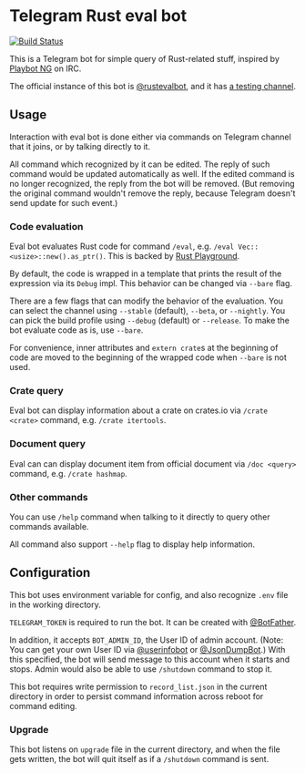 # Telegram Rust eval bot

[![Build Status](https://api.travis-ci.org/upsuper/telegram-rustevalbot.svg?branch=master)](https://travis-ci.org/upsuper/telegram-rustevalbot)

This is a Telegram bot for simple query of Rust-related stuff,
inspired by [Playbot NG](https://github.com/panicbit/playbot_ng) on IRC.

The official instance of this bot is [@rustevalbot](https://t.me/rustevalbot),
and it has [a testing channel](https://t.me/rustevalbot_test).

## Usage

Interaction with eval bot is done either
via commands on Telegram channel that it joins,
or by talking directly to it.

All command which recognized by it can be edited.
The reply of such command would be updated automatically as well.
If the edited command is no longer recognized,
the reply from the bot will be removed.
(But removing the original command wouldn't remove the reply,
because Telegram doesn't send update for such event.)

### Code evaluation

Eval bot evaluates Rust code for command `/eval`,
e.g.  `/eval Vec::<usize>::new().as_ptr()`.
This is backed by [Rust Playground](https://play.rust-lang.org/).

By default, the code is wrapped in a template that prints
the result of the expression via its `Debug` impl.
This behavior can be changed via `--bare` flag.

There are a few flags that can modify the behavior of the evaluation.
You can select the channel using
`--stable` (default), `--beta`, or `--nightly`.
You can pick the build profile using `--debug` (default) or `--release`.
To make the bot evaluate code as is, use `--bare`.

For convenience, inner attributes and `extern crate`s
at the beginning of code are moved to the beginning of the wrapped code
when `--bare` is not used.

### Crate query

Eval bot can display information about a crate on crates.io
via `/crate <crate>` command, e.g. `/crate itertools`.

### Document query

Eval can can display document item from official document
via `/doc <query>` command, e.g. `/crate hashmap`.

### Other commands

You can use `/help` command when talking to it directly to query other
commands available.

All command also support `--help` flag to display help information.

## Configuration

This bot uses environment variable for config,
and also recognize `.env` file in the working directory.

`TELEGRAM_TOKEN` is required to run the bot.
It can be created with [@BotFather](https://t.me/BotFather).

In addition, it accepts `BOT_ADMIN_ID`, the User ID of admin account.
(Note: You can get your own User ID
via [@userinfobot](https://t.me/userinfobot)
or [@JsonDumpBot](https://t.me/JsonDumpBot).)
With this specified,
the bot will send message to this account when it starts and stops.
Admin would also be able to use `/shutdown` command to stop it.

This bot requires write permission to `record_list.json`
in the current directory in order to persist command information
across reboot for command editing.

### Upgrade

This bot listens on `upgrade` file in the current directory,
and when the file gets written,
the bot will quit itself as if a `/shutdown` command is sent.
